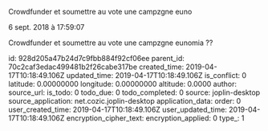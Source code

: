 Crowdfunder
et
soumettre
au
vote
une
campzgne
euno

6 sept. 2018 à 17:59:07

Crowdfunder et soumettre au vote une campzgne eunomia ??


id: 928d205a47b24d7c9fbb884f92cf06ee
parent_id: 70c2caf3edac499481b2f26cabe317be
created_time: 2019-04-17T10:18:49.106Z
updated_time: 2019-04-17T10:18:49.106Z
is_conflict: 0
latitude: 0.00000000
longitude: 0.00000000
altitude: 0.0000
author: 
source_url: 
is_todo: 0
todo_due: 0
todo_completed: 0
source: joplin-desktop
source_application: net.cozic.joplin-desktop
application_data: 
order: 0
user_created_time: 2019-04-17T10:18:49.106Z
user_updated_time: 2019-04-17T10:18:49.106Z
encryption_cipher_text: 
encryption_applied: 0
type_: 1